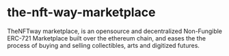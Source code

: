 # the-nft-way-marketplace
TheNFTway marketplace, is an opensource and decentralized Non-Fungible ERC-721 Marketplace built over the ethereum chain, and eases the the process of buying and selling collectibles, arts and digitized futures.
